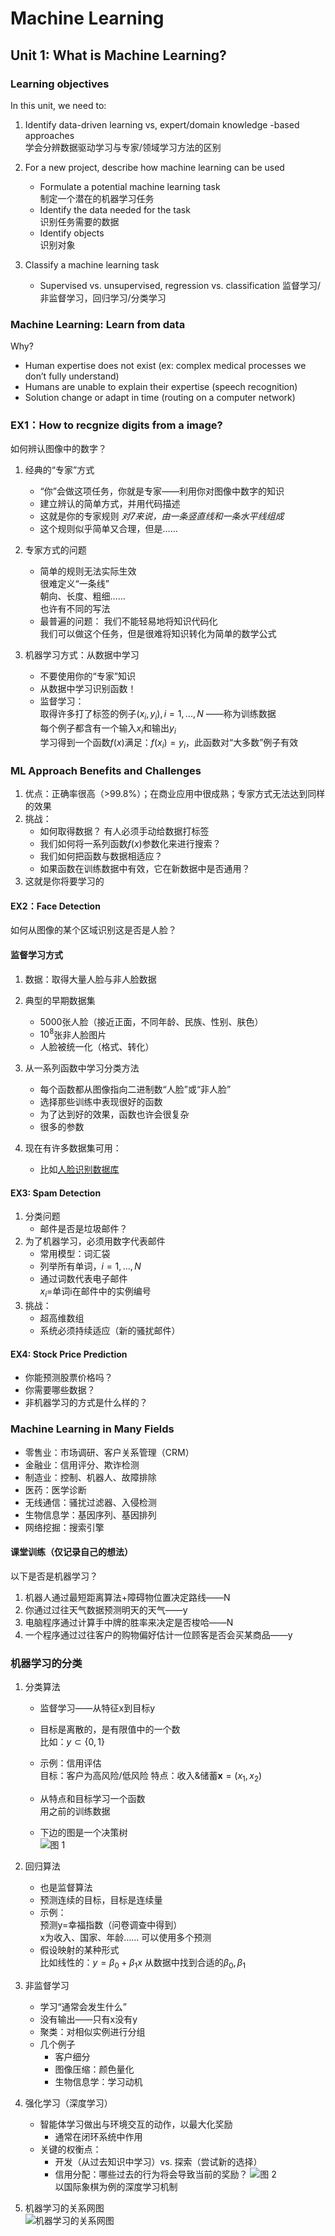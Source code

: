 # Machine Learning

## Unit 1: What is Machine Learning?

### Learning objectives

In this unit, we need to:

1. Identify data-driven learning vs, expert/domain knowledge -based approaches  
学会分辨数据驱动学习与专家/领域学习方法的区别  
2. For a new project, describe how machine learning can be used  
   * Formulate a potential machine learning task  
制定一个潜在的机器学习任务  
   * Identify the data needed for the task  
识别任务需要的数据  
   * Identify objects  
识别对象  
  
3. Classify a machine learning task
   * Supervised vs. unsupervised, regression vs. classification
监督学习/非监督学习，回归学习/分类学习  
  
### Machine Learning: Learn from data

Why?

* Human expertise does not exist (ex: complex medical processes we don’t fully understand)
* Humans are unable to explain their expertise (speech recognition)
* Solution change or adapt in time (routing on a computer network)
  
### EX1：How to recgnize digits from a image?  

如何辨认图像中的数字？

1. 经典的“专家”方式
   * “你”会做这项任务，你就是专家——利用你对图像中数字的知识
   * 建立辨认的简单方式，并用代码描述
   * 这就是你的专家规则 _对7来说，由一条竖直线和一条水平线组成_
   * 这个规则似乎简单又合理，但是……

2. 专家方式的问题
   * 简单的规则无法实际生效  
     很难定义“一条线”  
     朝向、长度、粗细……  
     也许有不同的写法
   * 最普遍的问题： 我们不能轻易地将知识代码化  
     我们可以做这个任务，但是很难将知识转化为简单的数学公式

3. 机器学习方式：从数据中学习
   * 不要使用你的“专家”知识
   * 从数据中学习识别函数！
   * 监督学习：  
     取得许多打了标签的例子$(x_i,y_i),i=1,...,N$ ——称为训练数据  
     每个例子都含有一个输入$x_i$和输出$y_i$  
     学习得到一个函数$f(x)$满足：$f(x_i)=y_i$，此函数对“大多数”例子有效

### ML Approach Benefits and Challenges

1. 优点：正确率很高（>99.8%）；在商业应用中很成熟；专家方式无法达到同样的效果
2. 挑战：  
   * 如何取得数据？ 有人必须手动给数据打标签
   * 我们如何将一系列函数$f(x)$参数化来进行搜索？
   * 我们如何把函数与数据相适应？
   * 如果函数在训练数据中有效，它在新数据中是否通用？
3. 这就是你将要学习的

#### EX2：Face Detection

如何从图像的某个区域识别这是否是人脸？

#### 监督学习方式

1. 数据：取得大量人脸与非人脸数据
2. 典型的早期数据集  

   * 5000张人脸（接近正面，不同年龄、民族、性别、肤色）  
   * $10^8$张非人脸图片  
   * 人脸被统一化（格式、转化）
  
3. 从一系列函数中学习分类方法

   * 每个函数都从图像指向二进制数“人脸”或“非人脸”
   * 选择那些训练中表现很好的函数
   * 为了达到好的效果，函数也许会很复杂
   * 很多的参数

4. 现在有许多数据集可用：
   * 比如[人脸识别数据库](http://www.face-rec.org/databases/)

#### EX3: Spam Detection

1. 分类问题
   * 邮件是否是垃圾邮件？
2. 为了机器学习，必须用数字代表邮件
   * 常用模型：词汇袋
   * 列举所有单词，$i=1,...,N$
   * 通过词数代表电子邮件  
      $x_i=$单词i在邮件中的实例编号
3. 挑战：
   * 超高维数组
   * 系统必须持续适应（新的骚扰邮件）

#### EX4: Stock Price Prediction

* 你能预测股票价格吗？
* 你需要哪些数据？
* 非机器学习的方式是什么样的？

### Machine Learning in Many Fields

* 零售业：市场调研、客户关系管理（CRM）
* 金融业：信用评分、欺诈检测
* 制造业：控制、机器人、故障排除
* 医药：医学诊断
* 无线通信：骚扰过滤器、入侵检测
* 生物信息学：基因序列、基因排列
* 网络挖掘：搜索引擎

#### 课堂训练（仅记录自己的想法）

以下是否是机器学习？

1. 机器人通过最短距离算法+障碍物位置决定路线——N
2. 你通过过往天气数据预测明天的天气——y
3. 电脑程序通过计算手中牌的胜率来决定是否梭哈——N
4. 一个程序通过过往客户的购物偏好估计一位顾客是否会买某商品——y

### 机器学习的分类

1. 分类算法
   * 监督学习——从特征x到目标y
   * 目标是离散的，是有限值中的一个数  
比如：$y\subset\{0,1\}$
   * 示例：信用评估  
目标：客户为高风险/低风险
特点：收入&储蓄$\textbf{x}=(x_1,x_2)$
   * 从特点和目标学习一个函数  
用之前的训练数据  

   * 下边的图是一个决策树  
![图 1](../images/d394cdfc998f62642f076dd021b1ecff1eae6e7e86ef42b96f2d328436dde3bf.png)  

2. 回归算法
   * 也是监督算法
   * 预测连续的目标，目标是连续量
   * 示例：  
预测y=幸福指数（问卷调查中得到）  
x为收入、国家、年龄……
可以使用多个预测
   * 假设映射的某种形式  
比如线性的：$y=\beta_0+\beta_1x$
从数据中找到合适的$\beta_0,\beta_1$

3. 非监督学习
   * 学习“通常会发生什么”
   * 没有输出——只有x没有y
   * 聚类：对相似实例进行分组
   * 几个例子  
      * 客户细分
      * 图像压缩：颜色量化
      * 生物信息学：学习动机

4. 强化学习（深度学习）
   * 智能体学习做出与环境交互的动作，以最大化奖励
      * 通常在闭环系统中作用
   * 关键的权衡点：
      * 开发（从过去知识中学习）vs. 探索（尝试新的选择）
      * 信用分配：哪些过去的行为将会导致当前的奖励？
![图 2](../images/6c4351c7d8d1a11089142a28cea013c33a93ca57275e73e6573cd716c160882d.png)  
以国际象棋为例的深度学习机制

5. 机器学习的关系网图  
   ![机器学习的关系网图](../images/0868de2040814d396181015d96e481e5daa207da9db5e36b0741271ddf99db13.png "机器学习的关系网图")  
